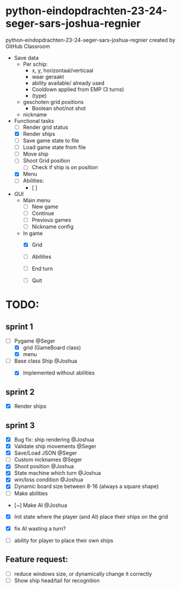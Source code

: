 # python-eindopdrachten-23-24-seger-sars-joshua-regnier
python-eindopdrachten-23-24-seger-sars-joshua-regnier created by GitHub Classroom


- Save data
	- Per schip:
		- x, y, horizontaal/verticaal
		- waar geraakt
		- ability available/ already used
		- Cooldown applied from EMP (3 turns)
		- (type)
	- geschoten grid positions
		- Boolean shot/not shot
	- nickname
- Functional tasks
	- [ ] Render grid status
	- [x] Render ships
	- [ ] Save game state to file
	- [ ] Load game state from file
	- [ ] Move ship
	- [ ] Shoot Grid position
		- [ ] Check if ship is on position
	- [x] Menu
	- [ ] Abilities:
		- [ ] 
- GUI
	- Main menu
		- [ ] New game
		- [ ] Continue
		- [ ] Previous games
		- [ ] Nickname config
	- In game
		- [x] Grid
		- [ ] Abilities
		- [ ] End turn
		- [ ] Quit


# TODO:
## sprint 1
- [ ] Pygame @Seger
	- [x] grid (GameBoard class)
	- [x] menu
- [ ] Base class Ship @Joshua
	- [x] Implemented without abilities


## sprint 2
- [x] Render ships

## sprint 3
- [x] Bug fix: ship rendering @Joshua
- [x] Validate ship movements @Seger
- [x] Save/Load JSON @Seger
- [ ] Custom nicknames @Seger
- [x] Shoot position @Joshua
- [x] State machine which turn @Joshua
- [x] win/loss condition @Joshua
- [x] Dynamic board size between 8-16 (always a square shape)
- [ ] Make abilities
- [~] Make AI @Joshua
- [x] Init state where the player (and AI) place their ships on the grid
- [x] fix AI wasting a turn?
- [ ] ability for player to place their own ships


## Feature request:
- [ ] reduce windows size, or dynamically change it correctly
- [ ] Show ship head/tail for recognition
